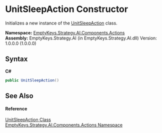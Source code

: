 # UnitSleepAction Constructor 
 

Initializes a new instance of the <a href="T_EmptyKeys_Strategy_AI_Components_Actions_UnitSleepAction">UnitSleepAction</a> class.

**Namespace:**&nbsp;<a href="N_EmptyKeys_Strategy_AI_Components_Actions">EmptyKeys.Strategy.AI.Components.Actions</a><br />**Assembly:**&nbsp;EmptyKeys.Strategy.AI (in EmptyKeys.Strategy.AI.dll) Version: 1.0.0.0 (1.0.0.0)

## Syntax

**C#**<br />
``` C#
public UnitSleepAction()
```


## See Also


#### Reference
<a href="T_EmptyKeys_Strategy_AI_Components_Actions_UnitSleepAction">UnitSleepAction Class</a><br /><a href="N_EmptyKeys_Strategy_AI_Components_Actions">EmptyKeys.Strategy.AI.Components.Actions Namespace</a><br />